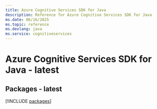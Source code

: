```yaml
---
title: Azure Cognitive Services SDK for Java
description: Reference for Azure Cognitive Services SDK for Java
ms.date: 06/16/2025
ms.topic: reference
ms.devlang: java
ms.service: cognitiveservices
---
```

# Azure Cognitive Services SDK for Java - latest
## Packages - latest
[!INCLUDE [packages](cognitive-services-index.md)]